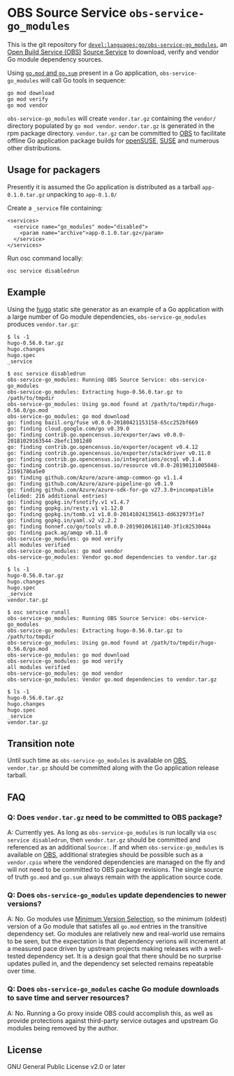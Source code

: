 # OBS Source Service `obs-service-go_modules`

This is the git repository for
[`devel:languages:go/obs-service-go_modules`](https://build.opensuse.org/package/show/devel:languages:go/obs-service-go_modules),
an [Open Build Service (OBS)](https://build.opensuse.org)
[Source Service](https://openbuildservice.org/help/manuals/obs-user-guide/cha.obs.source_service.html)
to download, verify and vendor Go module dependency sources.

Using
[`go.mod` and `go.sum`](https://github.com/golang/go/wiki/Modules)
present in a Go application,
`obs-service-go_modules` will call Go tools in sequence:

```
go mod download
go mod verify
go mod vendor
```

`obs-service-go_modules` will create `vendor.tar.gz` containing the
`vendor/` directory populated by `go mod vendor`. `vendor.tar.gz`
is generated in the rpm package directory. `vendor.tar.gz` can be
committed to [OBS](https://build.opensuse.org) to facilitate
offline Go application package builds for
[openSUSE](https://www.opensuse.org),
[SUSE](https://www.suse.com) and numerous other distributions.

## Usage for packagers

Presently it is assumed the Go application is distributed as
a tarball `app-0.1.0.tar.gz` unpacking to `app-0.1.0/`

Create a `_service` file containing:

```
<services>
  <service name="go_modules" mode="disabled">
    <param name="archive">app-0.1.0.tar.gz</param>
  </service>
</services>
```

Run osc command locally:

```
osc service disabledrun
```

## Example

Using the [hugo](https://github.com/gohugoio) static site generator as
an example of a Go application with a large number of Go module
dependencies, `obs-service-go_modules` produces `vendor.tar.gz`:

```
$ ls -1
hugo-0.56.0.tar.gz
hugo.changes
hugo.spec
_service

$ osc service disabledrun
obs-service-go_modules: Running OBS Source Service: obs-service-go_modules
obs-service-go_modules: Extracting hugo-0.56.0.tar.gz to /path/to/tmpdir
obs-service-go_modules: Using go.mod found at /path/to/tmpdir/hugo-0.56.0/go.mod
obs-service-go_modules: go mod download
go: finding bazil.org/fuse v0.0.0-20180421153158-65cc252bf669
go: finding cloud.google.com/go v0.39.0
go: finding contrib.go.opencensus.io/exporter/aws v0.0.0-20181029163544-2befc13012d0
go: finding contrib.go.opencensus.io/exporter/ocagent v0.4.12
go: finding contrib.go.opencensus.io/exporter/stackdriver v0.11.0
go: finding contrib.go.opencensus.io/integrations/ocsql v0.1.4
go: finding contrib.go.opencensus.io/resource v0.0.0-20190131005048-21591786a5e0
go: finding github.com/Azure/azure-amqp-common-go v1.1.4
go: finding github.com/Azure/azure-pipeline-go v0.1.9
go: finding github.com/Azure/azure-sdk-for-go v27.3.0+incompatible
(elided: 216 additional entries)
go: finding gopkg.in/fsnotify.v1 v1.4.7
go: finding gopkg.in/resty.v1 v1.12.0
go: finding gopkg.in/tomb.v1 v1.0.0-20141024135613-dd632973f1e7
go: finding gopkg.in/yaml.v2 v2.2.2
go: finding honnef.co/go/tools v0.0.0-20190106161140-3f1c8253044a
go: finding pack.ag/amqp v0.11.0
obs-service-go_modules: go mod verify
all modules verified
obs-service-go_modules: go mod vendor
obs-service-go_modules: Vendor go.mod dependencies to vendor.tar.gz

$ ls -1
hugo-0.56.0.tar.gz
hugo.changes
hugo.spec
_service
vendor.tar.gz

$ osc service runall
obs-service-go_modules: Running OBS Source Service: obs-service-go_modules
obs-service-go_modules: Extracting hugo-0.56.0.tar.gz to /path/to/tmpdir
obs-service-go_modules: Using go.mod found at /path/to/tmpdir/hugo-0.56.0/go.mod
obs-service-go_modules: go mod download
obs-service-go_modules: go mod verify
all modules verified
obs-service-go_modules: go mod vendor
obs-service-go_modules: Vendor go.mod dependencies to vendor.tar.gz

$ ls -1
hugo-0.56.0.tar.gz
hugo.changes
hugo.spec
_service
vendor.tar.gz
```

## Transition note

Until such time as `obs-service-go_modules` is available on
[OBS](https://build.opensuse.org), `vendor.tar.gz` should
be committed along with the Go application release tarball.

## FAQ

### Q: Does `vendor.tar.gz` need to be committed to OBS package?

A: Currently yes.
As long as  `obs-service-go_modules` is run locally via `osc service disabledrun`,
then `vendor.tar.gz` should be committed and referenced as an additional `Source:`.
If and when `obs-service-go_modules` is available on
[OBS](https://build.opensuse.org),
additional strategies should be possible such as a `vendor.cpio`
where the vendored dependencies are managed on the fly
and will not need to be committed to OBS package revisions.
The single source of truth `go.mod` and `go.sum` always remain with the application source code.

### Q: Does `obs-service-go_modules` update dependencies to newer versions?

A: No. Go modules use
[Minimum Version Selection](https://github.com/golang/go/wiki/Modules#faqs--minimal-version-selection),
so the minimum (oldest) version of a Go module that satisfes all `go.mod` entries in the transitive dependency set.
Go modules are relatively new and real-world use remains to be seen,
but the expectation is that dependency verions will increment at a measured pace
driven by upstream projects making releases with a well-tested dependency set.
It is a design goal that there should be no surprise updates pulled in,
and the dependency set selected remains repeatable over time.

### Q: Does `obs-service-go_modules` cache Go module downloads to save time and server resources?

A: No. Running a Go proxy inside OBS could accomplish this,
as well as provide protections against third-party service outages and
upstream Go modules being removed by the author.

## License

GNU General Public License v2.0 or later
